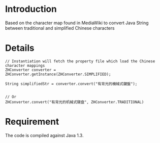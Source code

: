 # Introduction #

Based on the character map found in MediaWiki to convert Java String between traditional and simplified Chinese characters


# Details #

```
// Instantiation will fetch the property file which load the Chinese character mappings
ZHConverter converter = ZHConverter.getInstance(ZHConverter.SIMPLIFIED);

String simplifiedStr = converter.convert("有背光的機械式鍵盤");


// Or 
ZHConverter.convert("有背光的机械式键盘", ZHConverter.TRADITIONAL)
```

# Requirement #

The code is compiled against Java 1.3.